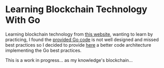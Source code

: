 # Learning Blockchain Technology With Go

Learning blockchain technology from [this website](https://web3.coach/),
wanting to learn by practicing, I found the [provided Go code](https://github.com/web3coach/the-blockchain-bar) is not well
designed and missed best practices so I decided to provide [here](https://github.com/pivaldi/gbcl) a better code architecture implementing the Go best practices.

This is a work in progress… as my knowledge's blockchain…
